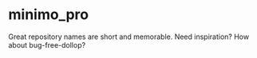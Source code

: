 # minimo_pro
Great repository names are short and memorable. Need inspiration? How about bug-free-dollop?
